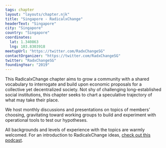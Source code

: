 ```yaml
---
tags: chapter
layout: "layouts/chapter.njk"
title: "Singapore - RadicalxChange"
headerText: "Singapore"
city: "Singapore"
country: "Singapore"
coordinates:
  lat: 1.340863
  lng: 103.8303918
meetupUrl: "https://twitter.com/RadxChangeSG"
contactOrganizer: "https://twitter.com/RadxChangeSG"
twitter: "RadxChangeSG"
foundingYear: "2019"
---
```


This RadicalxChange chapter aims to grow a community with a shared vocabulary to interrogate and build upon economic proposals for a collective yet decentralized society. Not shy of challenging long-established social institutions, this chapter seeks to chart a speculative trajectory of what may take their place.

We host monthly discussions and presentations on topics of members’ choosing, gravitating toward working groups to build and experiment with operational tools to test our hypotheses.

All backgrounds and levels of experience with the topics are warmly welcomed. For an introduction to RadicalxChange ideas, [check out this podcast](https://80000hours.org/podcast/episodes/glen-weyl-radically-reforming-capitalism-and-democracy/).
